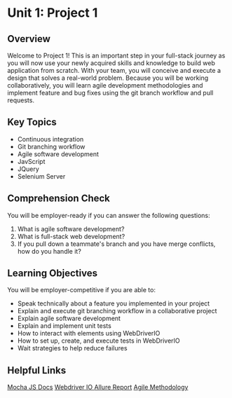 # Unit 1: Project 1

## Overview
Welcome to Project 1! This is an important step in your full-stack journey as you will now use your newly acquired skills and knowledge to build web application from scratch. With your team, you will conceive and execute a design that solves a real-world problem. Because you will be working collaboratively, you will learn agile development methodologies and implement feature and bug fixes using the git branch workflow and pull requests.

## Key Topics
* Continuous integration
* Git branching workflow
* Agile software development
* JavScript
* JQuery
* Selenium Server

## Comprehension Check
You will be employer-ready if you can answer the following questions:
1. What is agile software development?
2. What is full-stack web development?
3. If you pull down a teammate's branch and you have merge conflicts, how do you handle it?

## Learning Objectives
You will be employer-competitive if you are able to:
* Speak technically about a feature you implemented in your project
* Explain and execute git branching workflow in a collaborative project
* Explain agile software development
* Explain and implement unit tests
* How to interact with elements using WebDriverIO
* How to set up, create, and execute tests in WebDriverIO
* Wait strategies to help reduce failures


## Helpful Links
[Mocha JS Docs](https://mochajs.org/)
[Webdriver IO ](https://en.wikipedia.org/wiki/Agile_software_development)
[Allure Report](https://docs.qameta.io/allure/)
[Agile Methodology](https://en.wikipedia.org/wiki/Agile_software_development)
